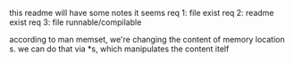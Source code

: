 this readme will have some notes
it seems 
req 1: file exist
req 2: readme exist
req 3: file runnable/compilable

according to man memset, we're changing the content of memory location s. we can do that via *s, which manipulates the content itelf

